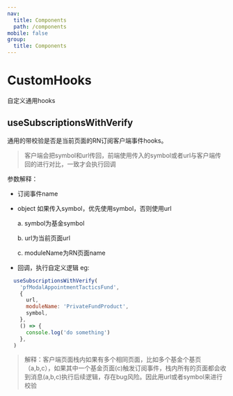 ```yaml
---
nav:
  title: Components
  path: /components
mobile: false
group:
  title: Components
---
```


# CustomHooks

自定义通用hooks

## useSubscriptionsWithVerify

通用的带校验是否是当前页面的RN订阅客户端事件hooks。

> 客户端会把symbol和url传回，前端使用传入的symbol或者url与客户端传回的进行对比，一致才会执行回调

参数解释：
  - 订阅事件name
  - object  如果传入symbol，优先使用symbol，否则使用url
  
    a. symbol为基金symbol
    
    b. url为当前页面url
    
    c. moduleName为RN页面name

  - 回调，执行自定义逻辑
eg:
```js
  useSubscriptionsWithVerify(
    'pfModalAppointmentTacticsFund',
    {
      url,
      moduleName: 'PrivateFundProduct',
      symbol,
    },
    () => {
      console.log('do something')
    },
  )
```


> 解释：客户端页面栈内如果有多个相同页面，比如多个基金个基页（a,b,c），如果其中一个基金页面(c)触发订阅事件，栈内所有的页面都会收到消息(a,b,c)执行后续逻辑，存在bug风险。因此用url或者symbol来进行校验